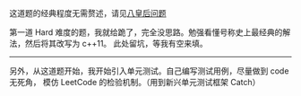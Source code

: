 这道题的经典程度无需赘述，请见[八皇后问题](http://zh.wikipedia.org/wiki/%E5%85%AB%E7%9A%87%E5%90%8E%E9%97%AE%E9%A2%98)

第一道 Hard 难度的题，我就给跪了，完全没思路。勉强看懂号称史上最经典的解法，然后将其改写为 c++11。 此处留坑，等我有空来填。

-----

另外，从这道题开始，我开始引入单元测试。自己编写测试用例，尽量做到 code 无死角， 模仿 LeetCode 的检验机制。（用到新兴单元测试框架 Catch）
